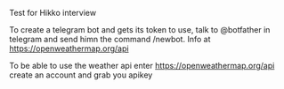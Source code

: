 Test for Hikko interview

To create a telegram bot and gets its token to use, 
talk to @botfather in telegram and send himn the command /newbot. Info at https://openweathermap.org/api

To be able to use the weather api enter https://openweathermap.org/api create an account and grab you apikey
